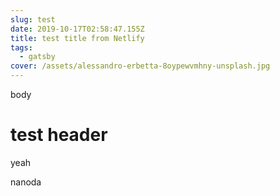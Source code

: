 ```yaml
---
slug: test
date: 2019-10-17T02:58:47.155Z
title: test title from Netlify
tags:
  - gatsby
cover: /assets/alessandro-erbetta-8oypewvmhny-unsplash.jpg
---
```

body

<h1>test header</h1>

<LayoutTest><Test/><Test/><Test/></LayoutTest><Test/>



<ChromePicker/>

yeah



<CirclePicker/>

nanoda



<CompactPicker/>
